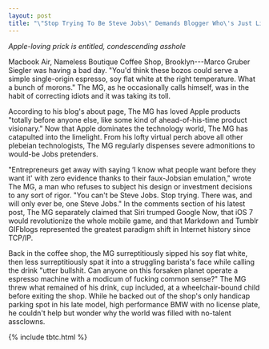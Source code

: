 ```yaml
---
layout: post
title: "\"Stop Trying To Be Steve Jobs\" Demands Blogger Who\'s Just Like Steve Jobs"
---
```


*Apple-loving prick is entitled, condescending asshole*

Macbook Air, Nameless Boutique Coffee Shop, Brooklyn---Marco Gruber Siegler was having a bad day. "You'd think these bozos could serve a simple single-origin espresso, soy flat white at the right temperature. What a bunch of morons." The MG, as he occasionally calls himself, was in the habit of correcting idiots and it was taking its toll.

According to his blog's about page, The MG has loved Apple products "totally before anyone else, like some kind of ahead-of-his-time product visionary." Now that Apple dominates the technology world, The MG has catapulted into the limelight. From his lofty virtual perch above all other plebeian technologists, The MG regularly dispenses severe admonitions to would-be Jobs pretenders.

"Entrepreneurs get away with saying ‘I know what people want before they want it' with zero evidence thanks to their faux-Jobsian emulation," wrote The MG, a man who refuses to subject his design or investment decisions to any sort of rigor. "You can't be Steve Jobs. Stop trying. There was, and will only ever be, one Steve Jobs."  In the comments section of his latest post, The MG separately claimed that Siri trumped Google Now, that iOS 7 would revolutionize the whole mobile game, and that Markdown and Tumblr GIFblogs represented the greatest paradigm shift in Internet history since TCP/IP.

Back in the coffee shop, the MG surreptitiously sipped his soy flat white, then less surreptitiously spat it into a struggling barista's face while calling the drink "utter bullshit. Can anyone on this forsaken planet operate a espresso machine with a modicum of fucking common sense?" The MG threw what remained of his drink, cup included, at a wheelchair-bound child before exiting the shop. While he backed out of the shop's only handicap parking spot in his late model, high performance BMW with no license plate, he couldn't help but wonder why the world was filled with no-talent assclowns.

{% include tbtc.html %}
